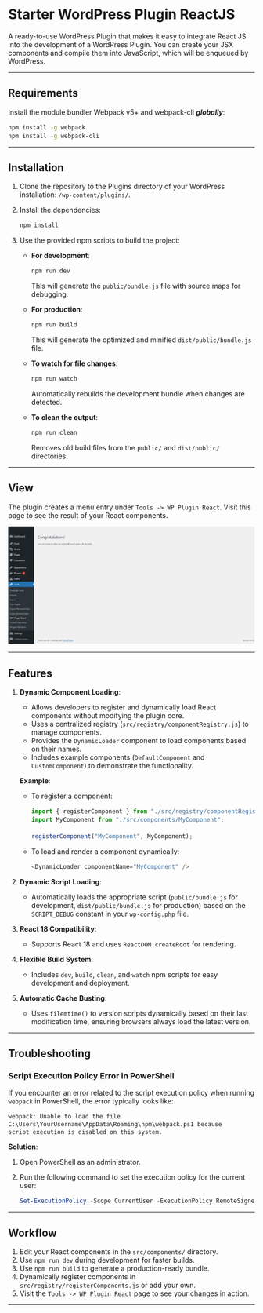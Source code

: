 
# Starter WordPress Plugin ReactJS

A ready-to-use WordPress Plugin that makes it easy to integrate React JS into the development of a WordPress Plugin. You can create your JSX components and compile them into JavaScript, which will be enqueued by WordPress.

---

## Requirements

Install the module bundler Webpack v5+ and webpack-cli ***globally***:

```bash
npm install -g webpack
npm install -g webpack-cli
```

---

## Installation

1. Clone the repository to the Plugins directory of your WordPress installation: `/wp-content/plugins/`.

2. Install the dependencies:

   ```bash
   npm install
   ```

3. Use the provided npm scripts to build the project:

   - **For development**:
     ```bash
     npm run dev
     ```
     This will generate the `public/bundle.js` file with source maps for debugging.

   - **For production**:
     ```bash
     npm run build
     ```
     This will generate the optimized and minified `dist/public/bundle.js` file.

   - **To watch for file changes**:
     ```bash
     npm run watch
     ```
     Automatically rebuilds the development bundle when changes are detected.

   - **To clean the output**:
     ```bash
     npm run clean
     ```
     Removes old build files from the `public/` and `dist/public/` directories.

---

## View

The plugin creates a menu entry under `Tools -> WP Plugin React`. Visit this page to see the result of your React components.

![](https://raw.githubusercontent.com/younes-dro/assets/a4636d6b87658d5e732f462f32e864a7d28ee631/dro-wp-plugin-js.png)

---

## Features

1. **Dynamic Component Loading**:
   - Allows developers to register and dynamically load React components without modifying the plugin core.
   - Uses a centralized registry (`src/registry/componentRegistry.js`) to manage components.
   - Provides the `DynamicLoader` component to load components based on their names.
   - Includes example components (`DefaultComponent` and `CustomComponent`) to demonstrate the functionality.

   **Example**:
   - To register a component:
     ```javascript
     import { registerComponent } from "./src/registry/componentRegistry";
     import MyComponent from "./src/components/MyComponent";

     registerComponent("MyComponent", MyComponent);
     ```

   - To load and render a component dynamically:
     ```javascript
     <DynamicLoader componentName="MyComponent" />
     ```

2. **Dynamic Script Loading**:
   - Automatically loads the appropriate script (`public/bundle.js` for development, `dist/public/bundle.js` for production) based on the `SCRIPT_DEBUG` constant in your `wp-config.php` file.

3. **React 18 Compatibility**:
   - Supports React 18 and uses `ReactDOM.createRoot` for rendering.

4. **Flexible Build System**:
   - Includes `dev`, `build`, `clean`, and `watch` npm scripts for easy development and deployment.

5. **Automatic Cache Busting**:
   - Uses `filemtime()` to version scripts dynamically based on their last modification time, ensuring browsers always load the latest version.

---

## Troubleshooting

### Script Execution Policy Error in PowerShell

If you encounter an error related to the script execution policy when running `webpack` in PowerShell, the error typically looks like:

```plaintext
webpack: Unable to load the file C:\Users\YourUsername\AppData\Roaming\npm\webpack.ps1 because
script execution is disabled on this system.
```

**Solution**:

1. Open PowerShell as an administrator.
2. Run the following command to set the execution policy for the current user:

   ```powershell
   Set-ExecutionPolicy -Scope CurrentUser -ExecutionPolicy RemoteSigned
   ```

---

## Workflow

1. Edit your React components in the `src/components/` directory.
2. Use `npm run dev` during development for faster builds.
3. Use `npm run build` to generate a production-ready bundle.
4. Dynamically register components in `src/registry/registerComponents.js` or add your own.
5. Visit the `Tools -> WP Plugin React` page to see your changes in action.

---
